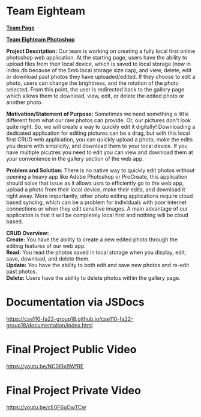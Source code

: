 # Team Eighteam

**[Team Page](admin/team.md)**

**[Team Eighteam Photoshop](https://cse110-fa22-group18.github.io/cse110-fa22-group18/source/index.html)**

**Project Description:** Our team is working on creating a fully local first online photoshop web application. At the starting page, users have the ability to upload files from their local device, which is saved to local storage (now in index.db because of the 5mb local storage size cap), and view, delete, edit or download past photos they have uploaded/edited. If they choose to edit a photo, users can change the brightness, and the rotation of the photo selected. From this point, the user is redirected back to the gallery page which allows them to download, view, edit, or delete the edited photo or another photo. 

**Motivation/Statement of Purpose:** Sometimes we need something a little different from what our raw photos can provide. Or, our pictures don't look quite right. So, we will create a way to quickly edit it digitally! Downloading a dedicated application for editing pictures can be a drag, but with this local first CRUD web application, you can quickly upload a photo, make the edits you desire with simplicity, and download them to your local device. If you have multiple picutres you need to edit you can view and download them at your convenience in the gallery section of the web app.

**Problem and Solution:** There is no native way to quickly edit photos without opening a heavy app like Adobe Photoshop or ProCreate, this application should solve that issue as it allows usrs to efficiently go to the web app, upload a photo from their local device, make their edits, and download it right away. More importantly, other photo editing applications require cloud based syncing, which can be a problem for individuals with poor internet connections or when they edit sensitive images. A main advantage of our application is that it will be completely local first and nothing will be cloud based.

**CRUD Overview:**\
**Create:** You have the ability to create a new edited photo through the editing features of our web app.\
**Read:** You read the photos saved in local storage when you display, edit, save, download, and delete them.\
**Update:** You have the ability to both edit and save new photos and re-edit past photos.\
**Delete:** Users have the ability to delete photos within the gallery page.

# Documentation via JSDocs

https://cse110-fa22-group18.github.io/cse110-fa22-group18/documentation/index.html

# Final Project Public Video
https://youtu.be/NC0lBxBWfRE

# Final Project Private Video
https://youtu.be/cE0F6uOwTCw

